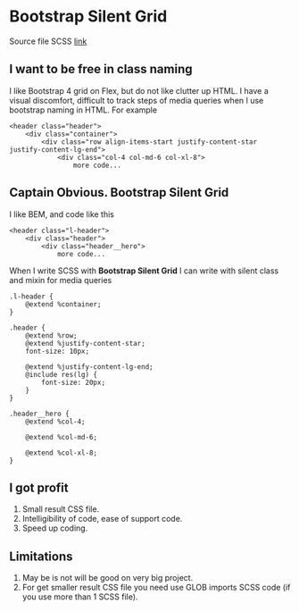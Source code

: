 # Bootstrap Silent Grid

Source file SCSS [link](https://github.com/csscoderRU/bootstrap-silent-grid/blob/master/source/scss/_bootstrap-silent-grid.scss)

## I want to be free in class naming

I like Bootstrap 4 grid on Flex, but do not like clutter up HTML. I have a visual discomfort, difficult to track steps of media queries when I use bootstrap naming in HTML. For example

    <header class="header">
        <div class="container">
            <div class="row align-items-start justify-content-star justify-content-lg-end">
                <div class="col-4 col-md-6 col-xl-8">
                    more code...


## Captain Obvious. Bootstrap Silent Grid

I like BEM, and code like this

    <header class="l-header">
        <div class="header">
            <div class="header__hero">
                more code...

When I write SCSS with **Bootstrap Silent Grid** I can write with silent class and mixin for media queries

    .l-header {
        @extend %container;
    }

    .header {
        @extend %row;
        @extend %justify-content-star;
        font-size: 10px;

        @extend %justify-content-lg-end;
        @include res(lg) {
            font-size: 20px;
        }
    }

    .header__hero {
        @extend %col-4;

        @extend %col-md-6;

        @extend %col-xl-8;
    }

## I got profit

1. Small result CSS file.
2. Intelligibility of code, ease of support code.
3. Speed up coding.

## Limitations

1. May be is not will be good on very big project.
2. For get smaller result CSS file you need use GLOB imports SCSS code (if you use more than 1 SCSS file).
